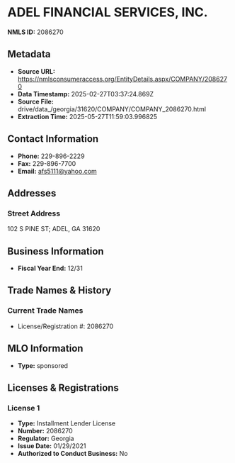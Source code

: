 # ADEL FINANCIAL SERVICES, INC.

**NMLS ID:** 2086270

## Metadata
- **Source URL:** https://nmlsconsumeraccess.org/EntityDetails.aspx/COMPANY/2086270
- **Data Timestamp:** 2025-02-27T03:37:24.869Z
- **Source File:** drive/data_/georgia/31620/COMPANY/COMPANY_2086270.html
- **Extraction Time:** 2025-05-27T11:59:03.996825

## Contact Information
- **Phone:** 229-896-2229
- **Fax:** 229-896-7700
- **Email:** afs5111@yahoo.com

## Addresses
### Street Address
102 S PINE ST; ADEL, GA 31620

## Business Information
- **Fiscal Year End:** 12/31

## Trade Names & History
### Current Trade Names
- License/Registration #: 2086270

## MLO Information
- **Type:** sponsored

## Licenses & Registrations

### License 1
- **Type:** Installment Lender License
- **Number:** 2086270
- **Regulator:** Georgia
- **Issue Date:** 01/29/2021
- **Authorized to Conduct Business:** No
